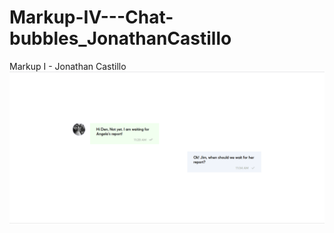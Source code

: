 # Markup-IV---Chat-bubbles_JonathanCastillo

Markup I - Jonathan Castillo
![capture Jonathan](https://github.com/JonathanCastillo-Ksquare/Markup-IV---Chat-bubbles_JonathanCastillo/blob/main/Capture.png)